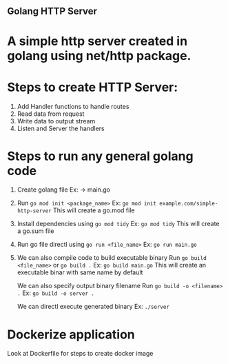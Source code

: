 ## Golang HTTP Server

# A simple http server created in golang using net/http package.

# Steps to create HTTP Server:
1) Add Handler functions to handle routes
2) Read data from request
3) Write data to output stream
4) Listen and Server the handlers 

# Steps to run any general golang code
1) Create golang file
   Ex: -> main.go
   
2) Run `go mod init <package_name>`
   Ex: `go mod init example.com/simple-http-server`
   This will create a go.mod file
   
3) Install dependencies using `go mod tidy`
   Ex: `go mod tidy`
   This will create a go.sum file
   
5) Run go file directl using `go run <file_name>`
   Ex: `go run main.go`
   
7) We can also compile code to build executable binary
   Run `go build <file_name>` or `go build .`
   Ex: `go build main.go`
   This will create an executable binar with same name by default

   We can also specify output binary filename
   Run `go build -o <filename> .`
   Ex: `go build -o server .`

   We can directl execute generated binary
   Ex: `./server`

# Dockerize application
Look at Dockerfile for steps to create docker image
